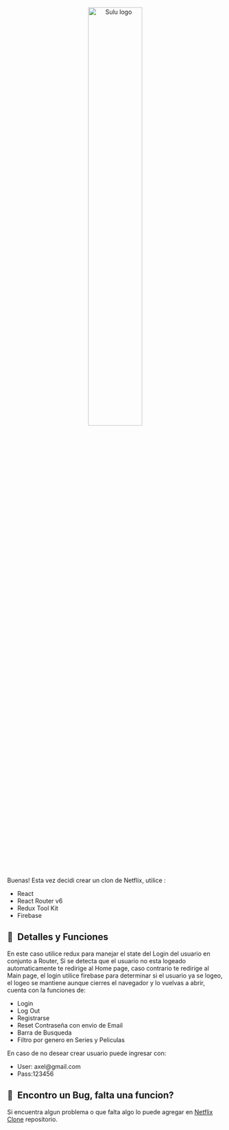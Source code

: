 <br/>
<p align="center">
    <a href="https://netflix-clone-chi-taupe.vercel.app/home" target="_blank">
        <img width="50%" src="https://1000marcas.net/wp-content/uploads/2020/01/Logo-Netflix.png" alt="Sulu logo">
    </a>
</p>

<br/>
<p align="center">

</p>
<br/>

Buenas! Esta vez decidi crear un clon de Netflix, utilice :
<ul>
  <li> React</li>
  <li> React Router v6</li>
  <li> Redux Tool Kit</li>
  <li> Firebase</li>
</ul>



## 🚀&nbsp; Detalles y Funciones
 En este caso utilice redux para manejar el state del Login del usuario en conjunto a Router, Si se detecta que el usuario no esta logeado automaticamente te redirige al Home page, caso contrario te redirige al Main page, el login utilice firebase para determinar si el usuario ya se logeo, el logeo se mantiene aunque cierres el navegador y lo vuelvas a abrir, cuenta con la funciones de:
<ul>
  <li> Login</li>
  <li> Log Out</li>
  <li> Registrarse</li>
  <li> Reset Contraseña con envio de Email</li>
   <li> Barra de Busqueda</li>
  <li> Filtro por genero en Series y Peliculas</li>
</ul>
En caso de no desear crear usuario puede ingresar con: 
<ul>
  <li> User: axel@gmail.com</li>
  <li> Pass:123456 </li>
</ul>


## 🤝&nbsp; Encontro un Bug, falta una funcion?

Si encuentra algun problema o que falta algo lo puede agregar en [Netflix Clone](https://github.com/AxelTur-Springer/Netflix-Clone/issues) repositorio.





